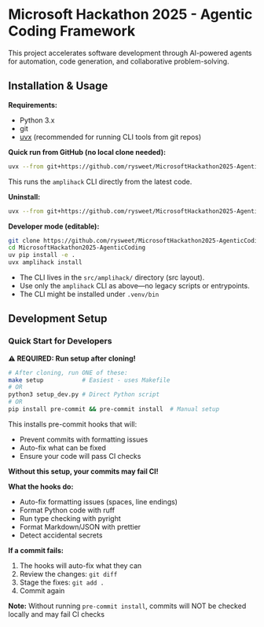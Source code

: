 # Microsoft Hackathon 2025 - Agentic Coding Framework

This project accelerates software development through AI-powered agents for
automation, code generation, and collaborative problem-solving.

## Installation & Usage

**Requirements:**

- Python 3.x
- git
- [uvx](https://github.com/astral-sh/uv) (recommended for running CLI tools from
  git repos)

**Quick run from GitHub (no local clone needed):**

```sh
uvx --from git+https://github.com/rysweet/MicrosoftHackathon2025-AgenticCoding amplihack install
```

This runs the `amplihack` CLI directly from the latest code.

**Uninstall:**

```sh
uvx --from git+https://github.com/rysweet/MicrosoftHackathon2025-AgenticCoding amplihack uninstall
```

**Developer mode (editable):**

```sh
git clone https://github.com/rysweet/MicrosoftHackathon2025-AgenticCoding.git
cd MicrosoftHackathon2025-AgenticCoding
uv pip install -e .
uvx amplihack install
```

- The CLI lives in the `src/amplihack/` directory (src layout).
- Use only the `amplihack` CLI as above—no legacy scripts or entrypoints.
- The CLI might be installed under `.venv/bin`

## Development Setup

### Quick Start for Developers

**⚠️ REQUIRED: Run setup after cloning!**

```sh
# After cloning, run ONE of these:
make setup           # Easiest - uses Makefile
# OR
python3 setup_dev.py # Direct Python script
# OR
pip install pre-commit && pre-commit install  # Manual setup
```

This installs pre-commit hooks that will:

- Prevent commits with formatting issues
- Auto-fix what can be fixed
- Ensure your code will pass CI checks

**Without this setup, your commits may fail CI!**

**What the hooks do:**

- Auto-fix formatting issues (spaces, line endings)
- Format Python code with ruff
- Run type checking with pyright
- Format Markdown/JSON with prettier
- Detect accidental secrets

**If a commit fails:**

1. The hooks will auto-fix what they can
2. Review the changes: `git diff`
3. Stage the fixes: `git add .`
4. Commit again

**Note:** Without running `pre-commit install`, commits will NOT be checked
locally and may fail CI checks
